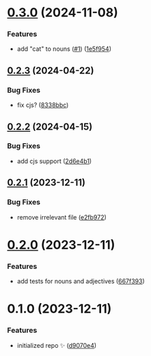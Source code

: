 # [0.3.0](https://github.com/FarazPatankar/name-gen/compare/0.2.3...0.3.0) (2024-11-08)

### Features

- add "cat" to nouns ([#1](https://github.com/FarazPatankar/name-gen/issues/1)) ([1e5f954](https://github.com/FarazPatankar/name-gen/commit/1e5f9542fc06539af8a2f889289dfe8a3c5f383c))

## [0.2.3](https://github.com/FarazPatankar/name-gen/compare/0.2.2...0.2.3) (2024-04-22)

### Bug Fixes

- fix cjs? ([8338bbc](https://github.com/FarazPatankar/name-gen/commit/8338bbcf2626e4ccf6a34579417e346854c178df))

## [0.2.2](https://github.com/FarazPatankar/name-gen/compare/0.2.1...0.2.2) (2024-04-15)

### Bug Fixes

- add cjs support ([2d6e4b1](https://github.com/FarazPatankar/name-gen/commit/2d6e4b13f1d153344e4fc3a99b2e164faf216546))

## [0.2.1](https://github.com/FarazPatankar/name-gen/compare/0.2.0...0.2.1) (2023-12-11)

### Bug Fixes

- remove irrelevant file ([e2fb972](https://github.com/FarazPatankar/name-gen/commit/e2fb97211ba025d45aa605e128d0e8c399299833))

# [0.2.0](https://github.com/FarazPatankar/name-gen/compare/0.1.0...0.2.0) (2023-12-11)

### Features

- add tests for nouns and adjectives ([667f393](https://github.com/FarazPatankar/name-gen/commit/667f393ffaeb29ca90f6454cef098cdbb64cb33f))

# 0.1.0 (2023-12-11)

### Features

- initialized repo ✨ ([d9070e4](https://github.com/FarazPatankar/name-gen/commit/d9070e44f958d36f3f44b1c04eeccd1ccd79fc58))
